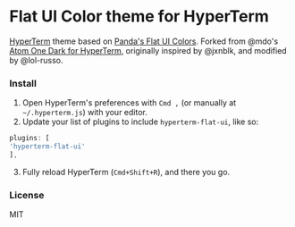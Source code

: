 # Flat UI Color theme for HyperTerm

[HyperTerm](https://hyperterm.org) theme based on [Panda's Flat UI Colors](http://flatuicolors.com/). Forked from @mdo's [Atom One Dark for HyperTerm](https://github.com/mdo/hyperterm-atom-dark), originally inspired by @jxnblk, and modified by @lol-russo.

### Install

1. Open HyperTerm's preferences with `Cmd ,` (or manually at `~/.hyperterm.js`) with your editor.
2. Update your list of plugins to include `hyperterm-flat-ui`, like so:

```js
plugins: [
'hyperterm-flat-ui'
],
```
3. Fully reload HyperTerm (`Cmd+Shift+R`), and there you go.

### License

MIT
   